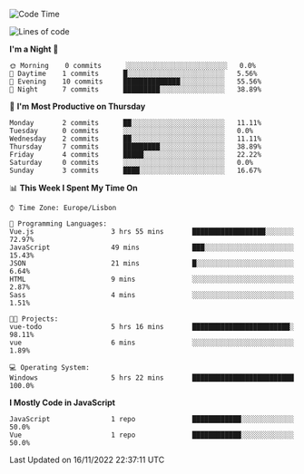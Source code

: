 <!--START_SECTION:waka-->
![Code Time](http://img.shields.io/badge/Code%20Time-26%20hrs%2053%20mins-blue)

![Lines of code](https://img.shields.io/badge/From%20Hello%20World%20I%27ve%20Written-63%20Thousand%20lines%20of%20code-blue)

**I'm a Night 🦉** 

```text
🌞 Morning    0 commits      ░░░░░░░░░░░░░░░░░░░░░░░░░   0.0% 
🌆 Daytime    1 commits      █░░░░░░░░░░░░░░░░░░░░░░░░   5.56% 
🌃 Evening    10 commits     ██████████████░░░░░░░░░░░   55.56% 
🌙 Night      7 commits      █████████░░░░░░░░░░░░░░░░   38.89%

```
📅 **I'm Most Productive on Thursday** 

```text
Monday       2 commits      ██░░░░░░░░░░░░░░░░░░░░░░░   11.11% 
Tuesday      0 commits      ░░░░░░░░░░░░░░░░░░░░░░░░░   0.0% 
Wednesday    2 commits      ██░░░░░░░░░░░░░░░░░░░░░░░   11.11% 
Thursday     7 commits      █████████░░░░░░░░░░░░░░░░   38.89% 
Friday       4 commits      █████░░░░░░░░░░░░░░░░░░░░   22.22% 
Saturday     0 commits      ░░░░░░░░░░░░░░░░░░░░░░░░░   0.0% 
Sunday       3 commits      ████░░░░░░░░░░░░░░░░░░░░░   16.67%

```


📊 **This Week I Spent My Time On** 

```text
⌚︎ Time Zone: Europe/Lisbon

💬 Programming Languages: 
Vue.js                   3 hrs 55 mins       ██████████████████░░░░░░░   72.97% 
JavaScript               49 mins             ███░░░░░░░░░░░░░░░░░░░░░░   15.43% 
JSON                     21 mins             █░░░░░░░░░░░░░░░░░░░░░░░░   6.64% 
HTML                     9 mins              ░░░░░░░░░░░░░░░░░░░░░░░░░   2.87% 
Sass                     4 mins              ░░░░░░░░░░░░░░░░░░░░░░░░░   1.51%

🐱‍💻 Projects: 
vue-todo                 5 hrs 16 mins       ████████████████████████░   98.11% 
vue                      6 mins              ░░░░░░░░░░░░░░░░░░░░░░░░░   1.89%

💻 Operating System: 
Windows                  5 hrs 22 mins       █████████████████████████   100.0%

```

**I Mostly Code in JavaScript** 

```text
JavaScript               1 repo              ████████████░░░░░░░░░░░░░   50.0% 
Vue                      1 repo              ████████████░░░░░░░░░░░░░   50.0%

```



 Last Updated on 16/11/2022 22:37:11 UTC
<!--END_SECTION:waka-->

